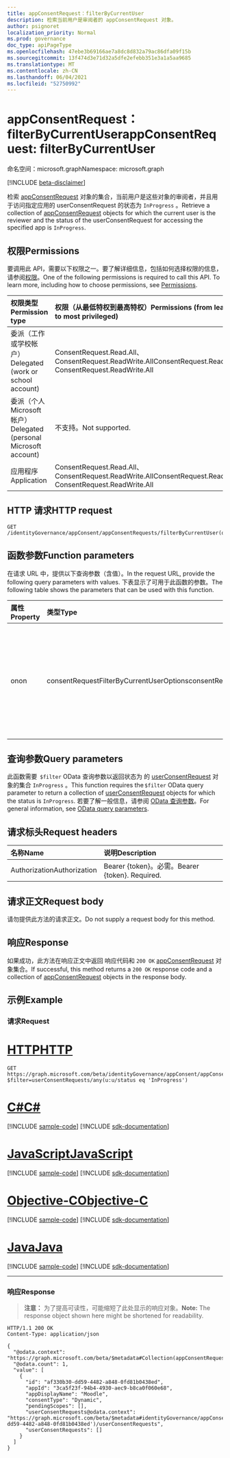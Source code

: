 ```yaml
---
title: appConsentRequest：filterByCurrentUser
description: 检索当前用户是审阅者的 appConsentRequest 对象。
author: psignoret
localization_priority: Normal
ms.prod: governance
doc_type: apiPageType
ms.openlocfilehash: 47ebe3b69166ae7a8dc8d832a79ac86dfa09f15b
ms.sourcegitcommit: 13f474d3e71d32a5dfe2efebb351e3a1a5aa9685
ms.translationtype: MT
ms.contentlocale: zh-CN
ms.lasthandoff: 06/04/2021
ms.locfileid: "52750992"
---
```

# <a name="appconsentrequest-filterbycurrentuser"></a><span data-ttu-id="b918f-103">appConsentRequest：filterByCurrentUser</span><span class="sxs-lookup"><span data-stu-id="b918f-103">appConsentRequest: filterByCurrentUser</span></span>
<span data-ttu-id="b918f-104">命名空间：microsoft.graph</span><span class="sxs-lookup"><span data-stu-id="b918f-104">Namespace: microsoft.graph</span></span>

[!INCLUDE [beta-disclaimer](../../includes/beta-disclaimer.md)]

<span data-ttu-id="b918f-105">检索 [appConsentRequest](../resources/appconsentrequest.md) 对象的集合，当前用户是这些对象的审阅者，并且用于访问指定应用的 userConsentRequest 的状态为 `InProgress` 。</span><span class="sxs-lookup"><span data-stu-id="b918f-105">Retrieve a collection of [appConsentRequest](../resources/appconsentrequest.md) objects for which the current user is the reviewer and the status of the userConsentRequest for accessing the specified app is `InProgress`.</span></span>

## <a name="permissions"></a><span data-ttu-id="b918f-106">权限</span><span class="sxs-lookup"><span data-stu-id="b918f-106">Permissions</span></span>
<span data-ttu-id="b918f-p101">要调用此 API，需要以下权限之一。要了解详细信息，包括如何选择权限的信息，请参阅[权限](/graph/permissions-reference)。</span><span class="sxs-lookup"><span data-stu-id="b918f-p101">One of the following permissions is required to call this API. To learn more, including how to choose permissions, see [Permissions](/graph/permissions-reference).</span></span>

|<span data-ttu-id="b918f-109">权限类型</span><span class="sxs-lookup"><span data-stu-id="b918f-109">Permission type</span></span>|<span data-ttu-id="b918f-110">权限（从最低特权到最高特权）</span><span class="sxs-lookup"><span data-stu-id="b918f-110">Permissions (from least to most privileged)</span></span>|
|:---|:---|
|<span data-ttu-id="b918f-111">委派（工作或学校帐户）</span><span class="sxs-lookup"><span data-stu-id="b918f-111">Delegated (work or school account)</span></span>|<span data-ttu-id="b918f-112">ConsentRequest.Read.All、ConsentRequest.ReadWrite.All</span><span class="sxs-lookup"><span data-stu-id="b918f-112">ConsentRequest.Read.All, ConsentRequest.ReadWrite.All</span></span>|
|<span data-ttu-id="b918f-113">委派（个人 Microsoft 帐户）</span><span class="sxs-lookup"><span data-stu-id="b918f-113">Delegated (personal Microsoft account)</span></span>|<span data-ttu-id="b918f-114">不支持。</span><span class="sxs-lookup"><span data-stu-id="b918f-114">Not supported.</span></span>|
|<span data-ttu-id="b918f-115">应用程序</span><span class="sxs-lookup"><span data-stu-id="b918f-115">Application</span></span>|<span data-ttu-id="b918f-116">ConsentRequest.Read.All、ConsentRequest.ReadWrite.All</span><span class="sxs-lookup"><span data-stu-id="b918f-116">ConsentRequest.Read.All, ConsentRequest.ReadWrite.All</span></span>|

## <a name="http-request"></a><span data-ttu-id="b918f-117">HTTP 请求</span><span class="sxs-lookup"><span data-stu-id="b918f-117">HTTP request</span></span>

<!-- {
  "blockType": "ignored"
}
-->
``` http
GET /identityGovernance/appConsent/appConsentRequests/filterByCurrentUser(on='parameterValue')
```

## <a name="function-parameters"></a><span data-ttu-id="b918f-118">函数参数</span><span class="sxs-lookup"><span data-stu-id="b918f-118">Function parameters</span></span>
<span data-ttu-id="b918f-119">在请求 URL 中，提供以下查询参数（含值）。</span><span class="sxs-lookup"><span data-stu-id="b918f-119">In the request URL, provide the following query parameters with values.</span></span>
<span data-ttu-id="b918f-120">下表显示了可用于此函数的参数。</span><span class="sxs-lookup"><span data-stu-id="b918f-120">The following table shows the parameters that can be used with this function.</span></span>

|<span data-ttu-id="b918f-121">属性</span><span class="sxs-lookup"><span data-stu-id="b918f-121">Property</span></span>|<span data-ttu-id="b918f-122">类型</span><span class="sxs-lookup"><span data-stu-id="b918f-122">Type</span></span>|<span data-ttu-id="b918f-123">说明</span><span class="sxs-lookup"><span data-stu-id="b918f-123">Description</span></span>|
|:---|:---|:---|
|<span data-ttu-id="b918f-124">on</span><span class="sxs-lookup"><span data-stu-id="b918f-124">on</span></span>|<span data-ttu-id="b918f-125">consentRequestFilterByCurrentUserOptions</span><span class="sxs-lookup"><span data-stu-id="b918f-125">consentRequestFilterByCurrentUserOptions</span></span>|<span data-ttu-id="b918f-126">筛选以查询当前用户是审阅者的 appConsentRequest 对象。</span><span class="sxs-lookup"><span data-stu-id="b918f-126">Filter to query appConsentRequest objects for which the current user is a reviewer.</span></span> <span data-ttu-id="b918f-127">允许的值为 `reviewer` 。</span><span class="sxs-lookup"><span data-stu-id="b918f-127">Allowed value is `reviewer`.</span></span> <span data-ttu-id="b918f-128">必填。</span><span class="sxs-lookup"><span data-stu-id="b918f-128">Required.</span></span>|

## <a name="query-parameters"></a><span data-ttu-id="b918f-129">查询参数</span><span class="sxs-lookup"><span data-stu-id="b918f-129">Query parameters</span></span>
<span data-ttu-id="b918f-130">此函数需要  `$filter` OData 查询参数以返回状态为 的 [userConsentRequest](../resources/userconsentrequest.md) 对象的集合 `InProgress` 。</span><span class="sxs-lookup"><span data-stu-id="b918f-130">This function requires the `$filter` OData query parameter to return a collection of [userConsentRequest](../resources/userconsentrequest.md) objects for which the status is `InProgress`.</span></span> <span data-ttu-id="b918f-131">若要了解一般信息，请参阅 [OData 查询参数](/graph/query-parameters)。</span><span class="sxs-lookup"><span data-stu-id="b918f-131">For general information, see [OData query parameters](/graph/query-parameters).</span></span>

## <a name="request-headers"></a><span data-ttu-id="b918f-132">请求标头</span><span class="sxs-lookup"><span data-stu-id="b918f-132">Request headers</span></span>
|<span data-ttu-id="b918f-133">名称</span><span class="sxs-lookup"><span data-stu-id="b918f-133">Name</span></span>|<span data-ttu-id="b918f-134">说明</span><span class="sxs-lookup"><span data-stu-id="b918f-134">Description</span></span>|
|:---|:---|
|<span data-ttu-id="b918f-135">Authorization</span><span class="sxs-lookup"><span data-stu-id="b918f-135">Authorization</span></span>|<span data-ttu-id="b918f-p105">Bearer {token}。必需。</span><span class="sxs-lookup"><span data-stu-id="b918f-p105">Bearer {token}. Required.</span></span>|

## <a name="request-body"></a><span data-ttu-id="b918f-138">请求正文</span><span class="sxs-lookup"><span data-stu-id="b918f-138">Request body</span></span>
<span data-ttu-id="b918f-139">请勿提供此方法的请求正文。</span><span class="sxs-lookup"><span data-stu-id="b918f-139">Do not supply a request body for this method.</span></span>

## <a name="response"></a><span data-ttu-id="b918f-140">响应</span><span class="sxs-lookup"><span data-stu-id="b918f-140">Response</span></span>

<span data-ttu-id="b918f-141">如果成功，此方法在响应正文中返回 响应代码和 `200 OK` [appConsentRequest](../resources/appconsentrequest.md) 对象集合。</span><span class="sxs-lookup"><span data-stu-id="b918f-141">If successful, this method returns a `200 OK` response code and a collection of [appConsentRequest](../resources/appconsentrequest.md) objects in the response body.</span></span>

## <a name="example"></a><span data-ttu-id="b918f-142">示例</span><span class="sxs-lookup"><span data-stu-id="b918f-142">Example</span></span>

### <a name="request"></a><span data-ttu-id="b918f-143">请求</span><span class="sxs-lookup"><span data-stu-id="b918f-143">Request</span></span>

# <a name="http"></a>[<span data-ttu-id="b918f-144">HTTP</span><span class="sxs-lookup"><span data-stu-id="b918f-144">HTTP</span></span>](#tab/http)
<!-- {
  "blockType": "request",
  "name": "appconsentrequest_filterbycurrentuser"
}
-->
``` http
GET https://graph.microsoft.com/beta/identityGovernance/appConsent/appConsentRequests/filterByCurrentUser(on='reviewer')?$filter=userConsentRequests/any(u:u/status eq 'InProgress')
```
# <a name="c"></a>[<span data-ttu-id="b918f-145">C#</span><span class="sxs-lookup"><span data-stu-id="b918f-145">C#</span></span>](#tab/csharp)
[!INCLUDE [sample-code](../includes/snippets/csharp/appconsentrequest-filterbycurrentuser-csharp-snippets.md)]
[!INCLUDE [sdk-documentation](../includes/snippets/snippets-sdk-documentation-link.md)]

# <a name="javascript"></a>[<span data-ttu-id="b918f-146">JavaScript</span><span class="sxs-lookup"><span data-stu-id="b918f-146">JavaScript</span></span>](#tab/javascript)
[!INCLUDE [sample-code](../includes/snippets/javascript/appconsentrequest-filterbycurrentuser-javascript-snippets.md)]
[!INCLUDE [sdk-documentation](../includes/snippets/snippets-sdk-documentation-link.md)]

# <a name="objective-c"></a>[<span data-ttu-id="b918f-147">Objective-C</span><span class="sxs-lookup"><span data-stu-id="b918f-147">Objective-C</span></span>](#tab/objc)
[!INCLUDE [sample-code](../includes/snippets/objc/appconsentrequest-filterbycurrentuser-objc-snippets.md)]
[!INCLUDE [sdk-documentation](../includes/snippets/snippets-sdk-documentation-link.md)]

# <a name="java"></a>[<span data-ttu-id="b918f-148">Java</span><span class="sxs-lookup"><span data-stu-id="b918f-148">Java</span></span>](#tab/java)
[!INCLUDE [sample-code](../includes/snippets/java/appconsentrequest-filterbycurrentuser-java-snippets.md)]
[!INCLUDE [sdk-documentation](../includes/snippets/snippets-sdk-documentation-link.md)]

---



### <a name="response"></a><span data-ttu-id="b918f-149">响应</span><span class="sxs-lookup"><span data-stu-id="b918f-149">Response</span></span>
><span data-ttu-id="b918f-150">**注意：** 为了提高可读性，可能缩短了此处显示的响应对象。</span><span class="sxs-lookup"><span data-stu-id="b918f-150">**Note:** The response object shown here might be shortened for readability.</span></span>
<!-- {
  "blockType": "response",
  "truncated": true,
  "@odata.type": "Collection(microsoft.graph.appConsentRequest)"
}
-->
``` http
HTTP/1.1 200 OK
Content-Type: application/json

{
  "@odata.context": "https://graph.microsoft.com/beta/$metadata#Collection(appConsentRequest)",
  "@odata.count": 1,
  "value": [
    {
      "id": "af330b30-dd59-4482-a848-0fd81b0438ed",
      "appId": "3ca5f23f-94b4-4930-aec9-b8ca0f060e68",
      "appDisplayName": "Moodle",
      "consentType": "Dynamic",
      "pendingScopes": [],
      "userConsentRequests@odata.context": "https://graph.microsoft.com/beta/$metadata#identityGovernance/appConsent/appConsentRequests('af330b30-dd59-4482-a848-0fd81b0438ed')/userConsentRequests",
      "userConsentRequests": []
    }
  ]
}
```

